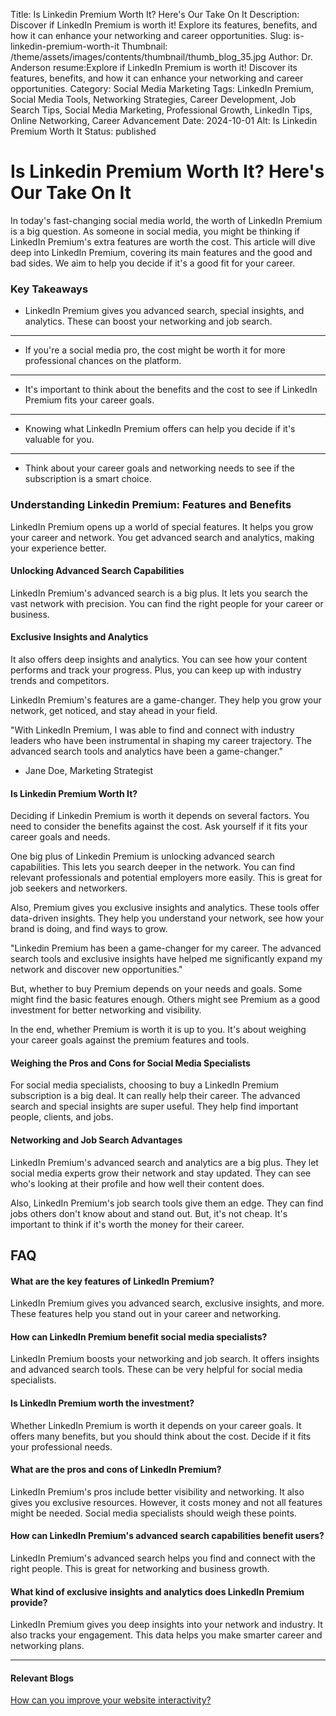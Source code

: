 Title: Is Linkedin Premium Worth It? Here's Our Take On It
Description: Discover if LinkedIn Premium is worth it! Explore its features, benefits, and how it can enhance your networking and career opportunities.
Slug: is-linkedin-premium-worth-it
Thumbnail: /theme/assets/images/contents/thumbnail/thumb_blog_35.jpg
Author: Dr. Anderson
resume:Explore if LinkedIn Premium is worth it! Discover its features, benefits, and how it can enhance your networking and career opportunities.
Category: Social Media Marketing
Tags: LinkedIn Premium, Social Media Tools, Networking Strategies, Career Development, Job Search Tips, Social Media Marketing, Professional Growth, LinkedIn Tips, Online Networking, Career Advancement
Date: 2024-10-01
Alt: Is Linkedin Premium Worth It
Status: published

# Is Linkedin Premium Worth It? Here's Our Take On It
In today's fast-changing social media world, the worth of LinkedIn Premium is a big question. As someone in social media, you might be thinking if LinkedIn Premium's extra features are worth the cost. This article will dive deep into LinkedIn Premium, covering its main features and the good and bad sides. We aim to help you decide if it's a good fit for your career.

### Key Takeaways
- LinkedIn Premium gives you advanced search, special insights, and analytics. These can boost your networking and job search.

---
- If you're a social media pro, the cost might be worth it for more professional chances on the platform.

---
- It's important to think about the benefits and the cost to see if LinkedIn Premium fits your career goals.

----
- Knowing what LinkedIn Premium offers can help you decide if it's valuable for you.

---
- Think about your career goals and networking needs to see if the subscription is a smart choice.

### Understanding Linkedin Premium: Features and Benefits
LinkedIn Premium opens up a world of special features. It helps you grow your career and network. You get advanced search and analytics, making your experience better.

#### Unlocking Advanced Search Capabilities
LinkedIn Premium's advanced search is a big plus. It lets you search the vast network with precision. You can find the right people for your career or business.

#### Exclusive Insights and Analytics
It also offers deep insights and analytics. You can see how your content performs and track your progress. Plus, you can keep up with industry trends and competitors.

LinkedIn Premium's features are a game-changer. They help you grow your network, get noticed, and stay ahead in your field.


"With LinkedIn Premium, I was able to find and connect with industry leaders who have been instrumental in shaping my career trajectory. The advanced search tools and analytics have been a game-changer."
- Jane Doe, Marketing Strategist

#### Is Linkedin Premium Worth It?
Deciding if Linkedin Premium is worth it depends on several factors. You need to consider the benefits against the cost. Ask yourself if it fits your career goals and needs.

One big plus of Linkedin Premium is unlocking advanced search capabilities. This lets you search deeper in the network. You can find relevant professionals and potential employers more easily. This is great for job seekers and networkers.

Also, Premium gives you exclusive insights and analytics. These tools offer data-driven insights. They help you understand your network, see how your brand is doing, and find ways to grow.

"Linkedin Premium has been a game-changer for my career. The advanced search tools and exclusive insights have helped me significantly expand my network and discover new opportunities."

But, whether to buy Premium depends on your needs and goals. Some might find the basic features enough. Others might see Premium as a good investment for better networking and visibility.

In the end, whether Premium is worth it is up to you. It's about weighing your career goals against the premium features and tools.

#### Weighing the Pros and Cons for Social Media Specialists
For social media specialists, choosing to buy a LinkedIn Premium subscription is a big deal. It can really help their career. The advanced search and special insights are super useful. They help find important people, clients, and jobs.

#### Networking and Job Search Advantages
LinkedIn Premium's advanced search and analytics are a big plus. They let social media experts grow their network and stay updated. They can see who's looking at their profile and how well their content does.

Also, LinkedIn Premium's job search tools give them an edge. They can find jobs others don't know about and stand out. But, it's not cheap. It's important to think if it's worth the money for their career.

## FAQ

#### What are the key features of LinkedIn Premium?
LinkedIn Premium gives you advanced search, exclusive insights, and more. These features help you stand out in your career and networking.

#### How can LinkedIn Premium benefit social media specialists?
LinkedIn Premium boosts your networking and job search. It offers insights and advanced search tools. These can be very helpful for social media specialists.

#### Is LinkedIn Premium worth the investment?
Whether LinkedIn Premium is worth it depends on your career goals. It offers many benefits, but you should think about the cost. Decide if it fits your professional needs.

#### What are the pros and cons of LinkedIn Premium?
LinkedIn Premium's pros include better visibility and networking. It also gives you exclusive resources. However, it costs money and not all features might be needed. Social media specialists should weigh these points.

#### How can LinkedIn Premium's advanced search capabilities benefit users?
LinkedIn Premium's advanced search helps you find and connect with the right people. This is great for networking and business growth.

#### What kind of exclusive insights and analytics does LinkedIn Premium provide?
LinkedIn Premium gives you deep insights into your network and industry. It also tracks your engagement. This data helps you make smarter career and networking plans.

---
#### Relevant Blogs
[How can you improve your website interactivity?](https://marketingproinsider.com/improve-website-interactivity)